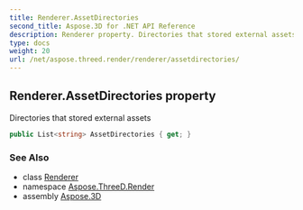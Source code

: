 ```yaml
---
title: Renderer.AssetDirectories
second_title: Aspose.3D for .NET API Reference
description: Renderer property. Directories that stored external assets
type: docs
weight: 20
url: /net/aspose.threed.render/renderer/assetdirectories/
---
```

## Renderer.AssetDirectories property

Directories that stored external assets

```csharp
public List<string> AssetDirectories { get; }
```

### See Also

* class [Renderer](../)
* namespace [Aspose.ThreeD.Render](../../renderer/)
* assembly [Aspose.3D](../../../)


